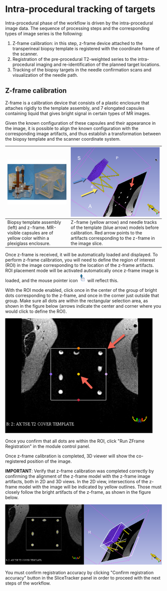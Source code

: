 # Intra-procedural tracking of targets

Intra-procedural phase of the workflow is driven by the intra-procedural image data. The sequence of processing steps and the corresponding types of image series is the following:
1. Z-frame calibration: in this step, z-frame device attached to the transperineal biopsy template is registered with the coordinate frame of the scanner.
2. Registration of the pre-procedural T2-weighted series to the intra-procedural imaging and re-identification of the planned target locations.
3. Tracking of the biopsy targets in the needle confirmation scans and visualization of the needle path.

## Z-frame calibration

Z-frame is a calibration device that consists of a plastic enclosure that attaches rigidly to the template assembly, and 7 elongated capsules containing liquid that gives bright signal in certain types of MR images. 

Given the known configuration of these capsules and their appearance in the image, it is possible to align the known configuration with the corresponding image artifacts, and thus establish a transformation between the biopsy template and the scanner coordinate system.

| ![Biopsy template assembly (left) and z-frame. MR-visible capsules are of yellow color within a plexiglass enclosure.](../images/zframe.png) | ![Z-frame and needle template models before calibration ](../images/zframe_unregistered_annotated.png) |
| -- | -- |
| Biopsy template assembly (left) and z-frame. MR-visible capsules are of yellow color within a plexiglass enclosure. | Z-frame (yellow arrow) and needle tracks of the template (blue arrow) models before calibration. Red arrow points to the artifacts corresponding to the z-frame in the image slice. |

Once z-frame is received, it will be automatically loaded and displayed. To perform z-frame calibration, you will need to define the region of interest (ROI) in the image corresponding to the location of the z-frame artifacts. ROI placement mode will be activated automatically once z-frame image is loaded, and the mouse pointer icon  ![](../images/roi_icon.png) will reflect this. 

With the ROI mode enabled, click once in the center of the group of bright dots corresponding to the z-frame, and once in the corner just outside that group. Make sure all dots are within the rectangular selection area, as shown in the figure below (arrows indicate the center and corner where you would click to define the ROI).

![](../images/zframe_roi.png)

Once you confirm that all dots are within the ROI, click "Run ZFrame Registration" in the module control panel.

Once z-frame calibration is completed, 3D viewer will show the co-registered position of the image. 

**IMPORTANT**: Verify that z-frame calibration was completed correctly by confirming the alignment of the z-frame model with the z-frame image artifacts, both in 2D and 3D views. In the 2D view, intersections of the z-frame model with the image will be indicated by yellow outlines. Those must closely follow the bright artifacts of the z-frame, as shown in the figure below.

![](../images/zframe_verification.png)

You must confirm registration accuracy by clicking "Confirm registration accuracy" button in the SliceTracker panel in order to proceed with the next steps of the workflow.

